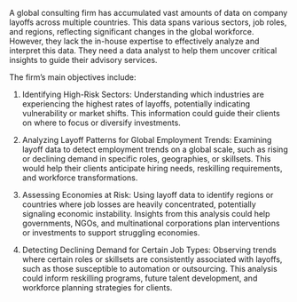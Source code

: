 A global consulting firm has accumulated vast amounts of data on company layoffs across multiple countries. This data spans various sectors, job roles, and regions, reflecting significant changes in the global workforce. However, they lack the in-house expertise to effectively analyze and interpret this data. They need a data analyst to help them uncover critical insights to guide their advisory services.

The firm’s main objectives include:

1. Identifying High-Risk Sectors: Understanding which industries are experiencing the highest rates of layoffs, potentially indicating vulnerability or market shifts. This information could guide their clients on where to focus or diversify investments.

2. Analyzing Layoff Patterns for Global Employment Trends: Examining layoff data to detect employment trends on a global scale, such as rising or declining demand in specific roles, geographies, or skillsets. This would help their clients anticipate hiring needs, reskilling requirements, and workforce transformations.

3. Assessing Economies at Risk: Using layoff data to identify regions or countries where job losses are heavily concentrated, potentially signaling economic instability. Insights from this analysis could help governments, NGOs, and multinational corporations plan interventions or investments to support struggling economies.

4. Detecting Declining Demand for Certain Job Types: Observing trends where certain roles or skillsets are consistently associated with layoffs, such as those susceptible to automation or outsourcing. This analysis could inform reskilling programs, future talent development, and workforce planning strategies for clients.
